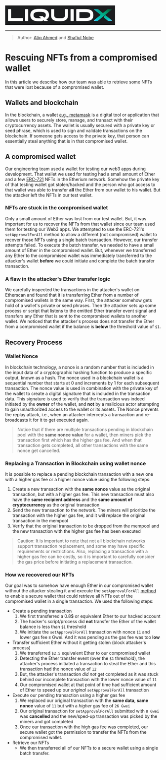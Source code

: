 ![LiquidXLogo.png](./img/LiquidXLogoDarkBg.png)

---

> Author: [Atiq Ahmed](https://www.linkedin.com/in/atiq-ahammed/) and [Shafiul Nobe](https://www.linkedin.com/in/shafiul-nobe/)

# Rescuing NFTs from a compromised wallet
In this article we describe how our team was able to retrieve some NFTs that were lost because of a compromised wallet. 

## Wallets and blockchain
In the blockchain, a wallet [e.g., metamask](https://metamask.io/) is a digital tool or application that allows users to securely store, manage, and transact with their cryptocurrency assets. The wallet is usually secured with a private key or seed phrase, which is used to sign and validate transactions on the blockchain. If someone gets access to the private key, that person can essentially steal anything that is in that compromised wallet.

## A compromised wallet
Our engineering team used a wallet for testing our web3 apps during development.  That wallet we used for testing had a small amount of Ether and a few [ERC-721](https://eips.ethereum.org/EIPS/eip-721) NFTs in the Etherium network. Somehow the private key of that testing wallet got stolen/hacked and the person who got access to that wallet was able to transfer __all__ the Ether from our wallet to his wallet. But the attacker left the NFTs in our test wallet.

### NFTs are stuck in the compromised wallet
Only a small amount of Ether was lost from our test wallet.  But, it was important for us to recover the NFTs from that wallet since our team used them for testing our Web3 apps.  We attempted to use the ERC-721's `setApprovalForAll` method to allow a different (not compromised) wallet to recover those NFTs using a single batch transaction.  However, our transfer attempts failed. To execute the batch transfer, we needed to have a small amount of Ether in the compromised wallet.  But, whenever we transferred any Ether to the compromised wallet was immediately transferred to the attacker's wallet __before__ we could initiate and complete the batch transfer transaction.

### A flaw in the attacker's Ether transfer logic
We carefully inspected the transactions in the attacker's wallet on Etherscan and found that it is transferring Ether from a number of compromised wallets in the same way. First, the attacker somehow gets hold of a wallet's private or seed phrases. Then the attacker sets up some process or script that listens to the emitted Ether transfer event signal and transfers any Ether that is sent to the compromised wallets to another wallet.  We noticed that the attacker's process does not transfer the Ether from a compromised wallet if the balance is __below__ the threshold value of `$1`.

## Recovery Process
### Wallet Nonce
In blockchain technology, a nonce is a random number that is included in the input data of a cryptographic hashing function to produce a specific output, known as a hash. The nonce used in a blockchain wallet is a sequential number that starts at 0 and increments by 1 for each subsequent transaction. The nonce value is used in combination with the private key of the wallet to create a digital signature that is included in the transaction data. This signature is used to verify that the transaction was indeed initiated by the __owner__ of the wallet, and __not__ by a malicious actor attempting to gain unauthorized access to the wallet or its assets.  The Nonce prevents the replay attack, i.e., when an attacker intercepts a transaction and re-broadcasts it for it to get executed again.

> Notice that if there are multiple transactions pending in blockchain pool with the __same nonce value__ for a wallet, then miners pick the transaction first which has the higher gas fee. And when that transaction gets completed, all other transactions with the same nonce get cancelled.

### Replacing a Transaction in Blockchain using wallet nonce
It is possible to replace a pending blockchain transaction with a new one with a higher gas fee or a higher nonce value using the following steps:

1. Create a new transaction with the __same nonce__ value as the original transaction, but with a higher gas fee. This new transaction must also have the __same recipient address__ and the __same amount of cryptocurrency__ as the original transaction
2. Send the new transaction to the network. The miners will prioritize the transaction with the higher gas fee, and it will replace the original transaction in the mempool
3. Verify that the original transaction to be dropped from the mempool and the new transaction with the higher gas fee has been executed 

>Caution: It is important to note that not all blockchain networks support transaction replacement, and some may have specific requirements or restrictions. Also, replacing a transaction with a higher gas fee can be costly, so it is important to carefully consider the gas price before initiating a replacement transaction.

### How we recovered our NFTs
Our goal was to somehow have enough Ether in our compromised wallet without the attacker stealing it and execute the `setApprovalForAll` [method](https://docs.openzeppelin.com/contracts/2.x/api/token/erc721#IERC721-setApprovalForAll-address-bool-) to enable a secure wallet that could retrieve all NFTs out of the compromised wallet in a single transaction.  We used the following steps:

- Create a pending transaction
  1. We first transferred a 0.8$ or equivalent Ether to our hacked account
  2. The hacker's script/process did __not__ transfer the Ether of the wallet balance is less than `$1` threshold
  3. We initiate the `setApprovalForAll` transaction with nonce `11` and lower gas fee `8` Gwei. And it was pending as the gas fee was too __low__
- Transfer sufficient Ether without it getting stolen (block attacker's process)
  1. We transferred `$2.5` equivalent Ether to our compromised wallet
  2. Detecting the Ether transfer event (over the `$1` threshold), the attacker's process initiated a transaction to steal the Ether and this transaction had the nonce value of `12`
  3. But, the attacker's transaction *did not* get completed as it was stuck behind our incomplete transaction with the lower nonce value of `11`
  4. Our compromised wallet at that point of time had sufficient amount of Ether to speed up our *original* `setApprovalForAll` transaction  
- Execute our pending transaction using a higher gas fee
  1. We replaced our original transaction with the __same data__, __same nonce__ value of `11` but with a *higher* gas fee of `26 Gwei`
  2. Our original transaction for `setApprovalForAll` submitted with `8 Gwei` was __cancelled__ and the new/sped-up transaction was picked by the miners and got completed
  3. Once our transaction with the high gas fee was completed, our secure wallet got the permission to transfer the NFTs from the compromised wallet. 
- Retrieve our NFTs
  - We then transferred all of our NFTs to a secure wallet using a single batch transfer.